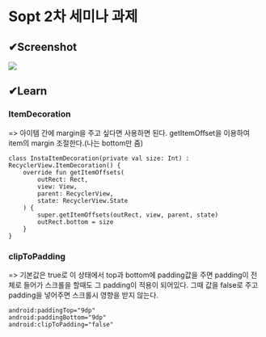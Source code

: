 # Sopt 2차 세미나 과제

✔Screenshot
---

<div>
<img src = "https://user-images.githubusercontent.com/37900920/81376409-78dd7280-913e-11ea-90e4-cde2b279c6e2.gif">
</div>

## ✔Learn

### ItemDecoration 

=> 아이템 간에 margin을 주고 싶다면 사용하면 된다. getItemOffset을 이용하여 item의 margin 조절한다.(나는 bottom만 줌)

    class InstaItemDecoration(private val size: Int) : RecyclerView.ItemDecoration() {
        override fun getItemOffsets(
            outRect: Rect,
            view: View,
            parent: RecyclerView,
            state: RecyclerView.State
        ) {
            super.getItemOffsets(outRect, view, parent, state)
            outRect.bottom = size
        }
    }

### clipToPadding 

=> 기본값은 true로 이 상태에서 top과 bottom에 padding값을 주면 padding이 전체로 들어가 스크롤을 할때도 그 padding이 적용이 되어있다. 그때 값을 false로 주고 padding을 넣어주면 스크롤시 영향을 받지 않는다.

    android:paddingTop="9dp"
    android:paddingBottom="9dp"
    android:clipToPadding="false"
